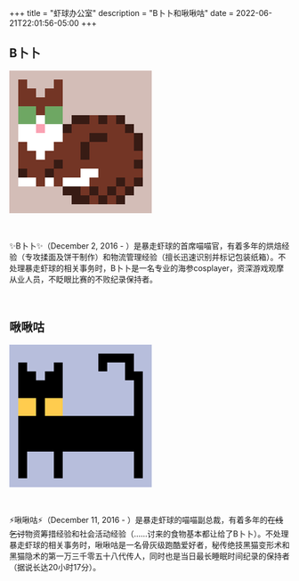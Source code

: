 +++
title = "虾球办公室"
description = "B卜卜和啾啾咕"
date = 2022-06-21T22:01:56-05:00
+++

## B卜卜

![B卜卜 portrait](/images/misty.png#floatleft)

&nbsp;
&nbsp;
&nbsp;
&nbsp;

✨B卜卜✨（December 2, 2016 - ）是暴走虾球的首席喵喵官，有着多年的烘焙经验（专攻揉面及饼干制作）和物流管理经验（擅长迅速识别并标记包装纸箱）。不处理暴走虾球的相关事务时，B卜卜是一名专业的海参cosplayer，资深游戏观摩从业人员，不眨眼比赛的不败纪录保持者。

&nbsp;

## 啾啾咕

![啾啾咕 portrait](/images/pipi_light11.png#floatleft)

&nbsp;
&nbsp;
&nbsp;
&nbsp;

⚡️啾啾咕⚡️（December 11, 2016 - ）是暴走虾球的喵喵副总裁，有着多年的~~在线乞讨~~物资筹措经验和社会活动经验（……讨来的食物基本都让给了B卜卜）。不处理暴走虾球的相关事务时，啾啾咕是一名骨灰级跑酷爱好者，秘传绝技黑猫变形术和黑猫隐术的第一万三千零五十八代传人，同时也是当日最长睡眠时间纪录的保持者（据说长达20小时17分）。

&nbsp;
&nbsp;
&nbsp;
&nbsp;

